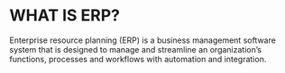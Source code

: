 # WHAT IS ERP?
Enterprise resource planning (ERP) is a business management software system that is designed to manage and streamline an organization’s functions, processes and workflows with automation and integration.
